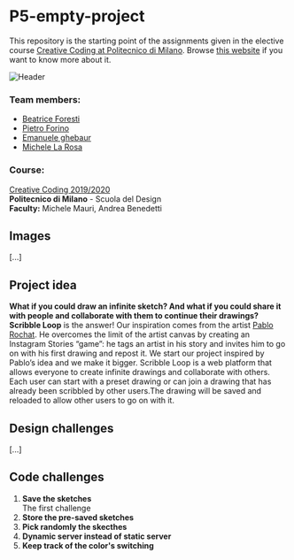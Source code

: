 # P5-empty-project
This repository is the starting point of the assignments given in the elective course [Creative Coding at Politecnico di Milano](https://www11.ceda.polimi.it/schedaincarico/schedaincarico/controller/scheda_pubblica/SchedaPublic.do?&evn_default=evento&c_classe=696598&__pj0=0&__pj1=3ed8420c42c849845b5caa3de626e8fc).
Browse [this website](https://drawwithcode.github.io/) if you want to know more about it.

![Header](imgs/logo.png)

### Team members:
* [Beatrice Foresti](mailto:)
* [Pietro Forino](mailto:pietrof@live.com)
* [Emanuele ghebaur](mailto:emanueleghebaur@gmail.com)
* [Michele La Rosa](mailto:)

### Course:
[Creative Coding 2019/2020](https://drawwithcode.github.io/2019/)<br>
**Politecnico di Milano** - Scuola del Design<br>
**Faculty:** Michele Mauri, Andrea Benedetti

## Images
[...]

## Project idea
**What if you could draw an infinite sketch? And what if you could share it with people and collaborate with them to continue their drawings?**
**Scribble Loop** is the answer! 
Our inspiration comes from the artist [Pablo Rochat](http://pablorochat.com). He overcomes the limit of the artist canvas by creating an Instagram Stories “game”: he tags an artist in his story and invites him to go on with his first drawing and repost it. 
We start our project inspired by Pablo’s idea and we make it bigger. 
Scribble Loop is a web platform that allows everyone to create infinite drawings and collaborate with others. Each user can start with a preset drawing or can join a drawing that has already been scribbled by other users.The drawing will be saved and reloaded to allow other users to go on with it.

## Design challenges
[...]

## Code challenges


<ol>
  <li>
    <b>Save the sketches</b></br>
The first challenge
 </li>
   <li>
     <b>Store the pre-saved sketches</b></br>
 </li>
 <li>
  <b>Pick randomly the skecthes</b></br>
 </li>
 <li>
  <b>Dynamic server instead of static server</b></br>
 </li>
 <li>
  <b>Keep track of the color's switching</b></br>
 </li>
</ol>

